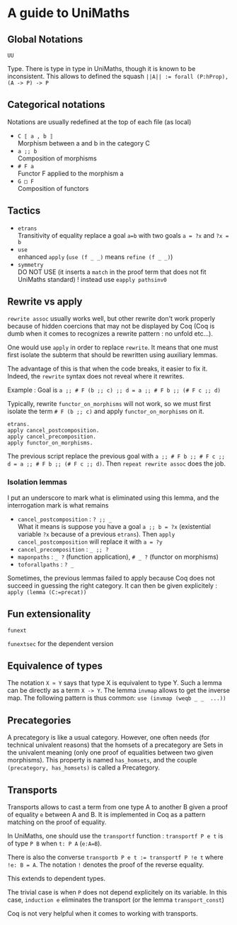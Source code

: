 # A guide to UniMaths

## Global Notations
`UU`

  Type.
  There is type in type in UniMaths, though it is known to be inconsistent.
  This allows to defined the squash `||A|| := forall (P:hProp), (A -> P) -> P` 

## Categorical notations

Notations are usually redefined at the top of each file (as local)

* `C ⟦ a , b ⟧`  
  Morphism between a and b in the category C
* `a ;; b`  
  Composition of morphisms
* `# F a`  
  Functor F applied to the morphism a
* `G □ F`  
  Composition of functors
  
## Tactics

* `etrans`  
  Transitivity of equality
  replace a goal `a=b` with two goals `a = ?x` and `?x = b`
* `use`  
  enhanced `apply` (`use (f _ _)` means `refine (f _ _)`)
* `symmetry`  
  DO NOT USE (it inserts a `match` in the proof term that does not fit UniMaths standard) ! instead use `eapply pathsinv0`

## Rewrite vs apply
`rewrite assoc` usually works well, but other rewrite don't work properly because of hidden coercions that may not be displayed by Coq (Coq is dumb when it comes to recognizes a rewrite pattern : no unfold etc...).

One would use `apply` in order to replace `rewrite`. It means that one must first isolate the subterm that should be rewritten using auxiliary lemmas.

The advantage of this is that when the code breaks, it easier to fix it. Indeed, the `rewrite` syntax does not reveal where it rewrites.

Example : 
Goal is `a ;; # F (b ;; c) ;; d = a ;; # F b ;; (# F c ;; d)`

Typically, rewrite `functor_on_morphisms` will not work, so we must first isolate the term
`# F (b ;; c)` and apply `functor_on_morphisms` on it.

```Coq
etrans.
apply cancel_postcomposition.
apply cancel_precomposition.
apply functor_on_morphisms.
```
The previous script replace the previous goal with `a ;; # F b ;; # F c ;; d = a ;; # F b ;; (# F c ;; d)`. Then `repeat rewrite assoc` does the job.

### Isolation lemmas

I put an underscore to mark what is eliminated using this lemma, and the interrogation mark is what remains

* `cancel_postcomposition` : `? ;; _`  
   What it means is suppose you have a goal `a ;; b = ?x` (existential variable `?x` because of a previous `etrans`). Then
   `apply cancel_postcomposition` will replace it with `a = ?y`
* `cancel_precomposition` : `_ ;; ?`
* `maponpaths` : `_ ?` (function application), `# _ ?` (functor on morphisms)
* `toforallpaths` : `? _` 

Sometimes, the previous lemmas failed to apply because Coq does not succeed in guessing the right category. It can then be given explicitely : `apply (lemma (C:=precat))`


## Fun extensionality
`funext`

`funextsec` for the dependent version

## Equivalence of types
The notation `X ≃ Y` says that type X is equivalent to type Y.
Such a lemma can be directly as a term `X -> Y`. The lemma `invmap` allows to get the inverse map.
The following pattern is thus common: `use (invmap (weqb _ _  ...))`

## Precategories
A precategory is like a usual category. However, one often needs (for technical univalent reasons) that the homsets of a precategory are Sets in the univalent meaning (only one proof of equalities between two given morphisms). This property is named `has_homsets`, and the couple `(precategory, has_homsets)` is called a Precategory.

## Transports
Transports allows to cast a term from one type A to another B given a proof of equality `e` between A and B. It is implemented in Coq as a pattern matching on the proof of equality.

In UniMaths, one should use the `transportf` function : `transportf P e t` is of type `P B` when `t: P A` (`e:A=B`).

There is also the converse `transportb P e t := transportf P !e t` where `!e: B = A`.
The notation `!` denotes the proof of the reverse equality.

This extends to dependent types.

The trivial case is when `P` does not depend explicitely on its variable. In this case, `induction e` eliminates the transport (or the lemma `transport_const`)

Coq is not very helpful when it comes to working with transports.
